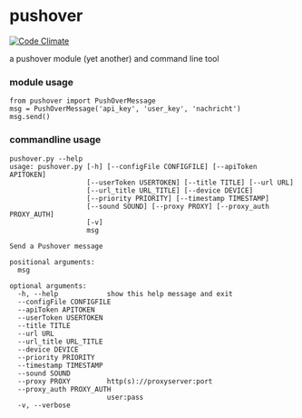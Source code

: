 pushover
========

[![Code Climate](https://codeclimate.com/github/rickmer/pushover/badges/gpa.svg)](https://codeclimate.com/github/rickmer/pushover) 

a pushover module (yet another) and command line tool

### module usage
```
from pushover import PushOverMessage
msg = PushOverMessage('api_key', 'user_key', 'nachricht')
msg.send()
```


### commandline usage

```
pushover.py --help
usage: pushover.py [-h] [--configFile CONFIGFILE] [--apiToken APITOKEN]
                   [--userToken USERTOKEN] [--title TITLE] [--url URL]
                   [--url_title URL_TITLE] [--device DEVICE]
                   [--priority PRIORITY] [--timestamp TIMESTAMP]
                   [--sound SOUND] [--proxy PROXY] [--proxy_auth PROXY_AUTH]
                   [-v]
                   msg

Send a Pushover message

positional arguments:
  msg

optional arguments:
  -h, --help            show this help message and exit
  --configFile CONFIGFILE
  --apiToken APITOKEN
  --userToken USERTOKEN
  --title TITLE
  --url URL
  --url_title URL_TITLE
  --device DEVICE
  --priority PRIORITY
  --timestamp TIMESTAMP
  --sound SOUND
  --proxy PROXY         http(s)://proxyserver:port
  --proxy_auth PROXY_AUTH
                        user:pass
  -v, --verbose
```


